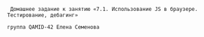 ``` Домашнее задание к занятию «7.1. Использование JS в браузере. Тестирование, дебагинг»```

```группа QAMID-42 Елена Семенова```

